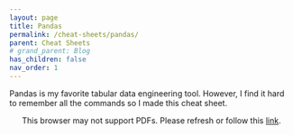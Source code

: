 ```yaml
---
layout: page
title: Pandas
permalink: /cheat-sheets/pandas/
parent: Cheat Sheets
# grand_parent: Blog
has_children: false
nav_order: 1
---
```


Pandas is my favorite tabular data engineering tool. However, I find it hard to remember all the commands so I made this cheat sheet.

<p align="center">
    <object data="https://nbviewer.jupyter.org/github/sirpaulmcd/Software-Cheat-Sheets/blob/master/Python/Pandas-Cheat-Sheet.ipynb" type="application/pdf" width="700px" height="700px">
        <p>
            This browser may not support PDFs. Please refresh or follow this
            <a href="https://nbviewer.jupyter.org/github/sirpaulmcd/Software-Cheat-Sheets/blob/master/Python/Pandas-Cheat-Sheet.ipynb">link</a>.
        </p>
    </object>
</p>

